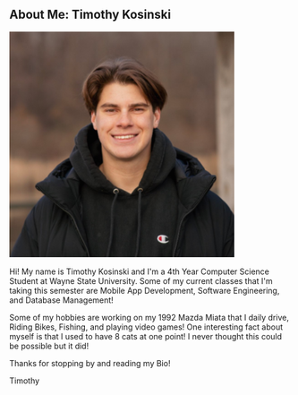 ## About Me: Timothy Kosinski

![Timothy](timothy.png)

Hi! My name is Timothy Kosinski and I'm a 4th Year Computer Science Student at Wayne State University. Some of my current classes that I'm taking this semester are Mobile App Development, Software Engineering, and Database Management!

Some of my hobbies are working on my 1992 Mazda Miata that I daily drive, Riding Bikes, Fishing, and playing video games! One interesting fact about myself is that I used to have 8 cats at one point! I never thought this could be possible but it did!

Thanks for stopping by and reading my Bio!

Timothy